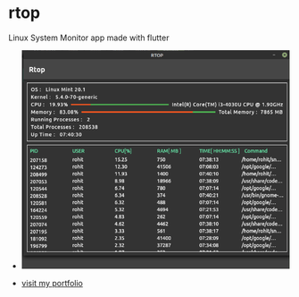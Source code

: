 # rtop

Linux System Monitor app made with flutter


- ![Screenshot to debug run](https://raw.githubusercontent.com/rohitsaw/rtop/main/Images/debug.png)

- [visit my portfolio](https://rohitsaw.github.io/#/)

